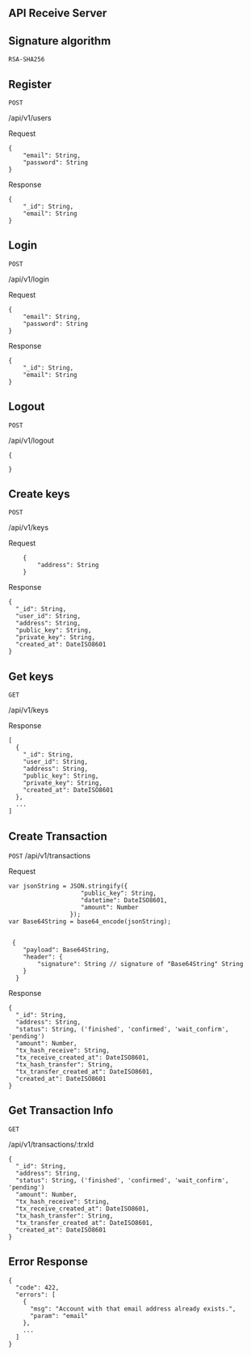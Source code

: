 API Receive Server
---

## Signature algorithm

`RSA-SHA256`

## Register
`POST`

/api/v1/users

Request

```
{
    "email": String,
    "password": String
}
```

Response

```
{
    "_id": String,
    "email": String
}
```

## Login
`POST`

/api/v1/login

Request

```
{
    "email": String,
    "password": String
}
```

Response

```
{
    "_id": String,
    "email": String
}
```


## Logout
`POST`

/api/v1/logout

```
{
    
}
```

## Create keys
`POST`

/api/v1/keys

Request

```
    {
        "address": String
    }
```

Response

```
{
  "_id": String,
  "user_id": String,
  "address": String,
  "public_key": String,
  "private_key": String,
  "created_at": DateISO8601
}
```

## Get keys
`GET`

/api/v1/keys

Response
```
[
  {
    "_id": String,
    "user_id": String,
    "address": String,
    "public_key": String,
    "private_key": String,
    "created_at": DateISO8601
  },
  ...
]
```

## Create Transaction
`POST`
/api/v1/transactions

Request

```
var jsonString = JSON.stringify({
                    "public_key": String,
                    "datetime": DateISO8601,
                    "amount": Number
                 });
var Base64String = base64_encode(jsonString);
```

```
    
 {
    "payload": Base64String,
    "header": {
        "signature": String // signature of "Base64String" String
    }
  }
```

Response 
```
{
  "_id": String,
  "address": String,
  "status": String, ('finished', 'confirmed', 'wait_confirm', 'pending')
  "amount": Number,
  "tx_hash_receive": String,
  "tx_receive_created_at": DateISO8601,
  "tx_hash_transfer": String,
  "tx_transfer_created_at": DateISO8601,
  "created_at": DateISO8601
}
```

## Get Transaction Info
`GET`

/api/v1/transactions/:trxId

```
{
  "_id": String,
  "address": String,
  "status": String, ('finished', 'confirmed', 'wait_confirm', 'pending')
  "amount": Number,
  "tx_hash_receive": String,
  "tx_receive_created_at": DateISO8601,
  "tx_hash_transfer": String,
  "tx_transfer_created_at": DateISO8601,
  "created_at": DateISO8601
}
```

## Error Response
```
{
  "code": 422,
  "errors": [
    {
      "msg": "Account with that email address already exists.",
      "param": "email"
    },
    ...
  ]
}
```





